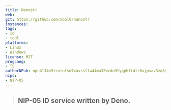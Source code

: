 ```yaml
---
title: Nanostr
web: 
git: https://github.com/xbol0/nanostr
instances:
tags:
- id
- tool
platforms:
- Linux
- Windows
license: MIT
progLang:
- TS
authorNPub: npub134w9tcvtufsm7xavssllw44mu32wcdu9fygphft4tc6xjpsav3zq8yagqx
nips:
- NIP-05 
---
```


> ## NIP-05 ID service written by Deno.